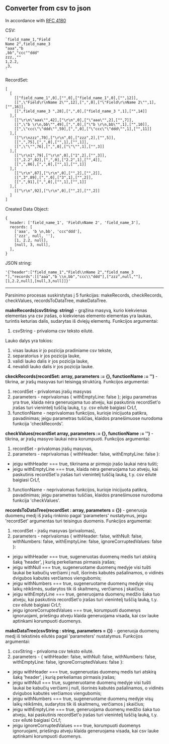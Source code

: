 ## Converter from csv to json 
In accordance with [RFC 4180](https://tools.ietf.org/html/rfc4180)

CSV:

~~~
`field_name_1,"Field
Name 2",field_name_3 
"aaa","b 
,bb","ccc""ddd"
zzz,,""
1,2.2,
,3,
`
~~~

RecordSet:

~~~
[
  [
    [["field_name_1",0],["",0],["field_name_1",0],["",12]],
    [[",\"Field\r\nName 2\"",12],[",",0],["\"Field\r\nName 2\"",1],["",16]],
    [[",field_name_3 ",28],[",",0],["field_name_3 ",1],["",14]]
  ],[
    [["\r\n\"aaa\"",42],["\r\n",0],["\"aaa\"",2],["",7]],
    [[",\"b \r\n,bb\"",49],[",",0],["\"b \r\n,bb\"",1],["",10]],
    [[",\"ccc\"\"ddd\"",59],[",",0],["\"ccc\"\"ddd\"",1],["",11]]
  ],[
    [["\r\nzzz",70],["\r\n",0],["zzz",2],["",5]],
    [[",",75],[",",0],["",1],["",1]],
    [[",\"\"",76],[",",0],["\"\"",1],["",3]]
  ],[
    [["\r\n1",79],["\r\n",0],["1",2],["",3]],
    [[",2.2",82],[",",0],["2.2",1],["",4]],
    [[",",86],[",",0],["",1],["",1]]
  ],[
    [["\r\n",87],["\r\n",0],["",2],["",2]],
    [[",3",89],[",",0],["3",1],["",2]],
    [[",",91],[",",0],["",1],["",1]]
  ],[
    [["\r\n",92],["\r\n",0],["",2],["",2]]
  ]
]
~~~

Created Data Object: 

~~~
{
  header: ['field_name_1', 'Field\nName 2', 'field_name_3'],
  records: [
    ['aaa', 'b \n,bb', 'ccc"ddd'],
    ['zzz', null, ''],
    [1, 2.2, null],
    [null, 3, null],
  ],
}
~~~

JSON string:

~~~
'{"header":["field_name_1","Field\\nName 2","field_name_3 "],"records":[["aaa","b \\n,bb","ccc\\"ddd"],["zzz",null,""],[1,2.2,null],[null,3,null]]}'
~~~

----

Parsinimo procesas suskirstytas į 5 funkcijas: makeRecords, checkRecords, checkValues, recordsToDataTree, makeDataTree.

**makeRecords(csvString: string)** - grąžina masyvą, kurio kiekvienas elementas yra csv įrašas, o kiekvienas elemento elementas yra laukas, turintis keturias dalis, sudarytas iš dviejų elementų.
Funkcijos argumentai: 
1. csvString - privaloma csv teksto eilutė.

Lauko dalys yra tokios: 
1. visas laukas ir jo pozicija pradiniame csv tekste, 
2. separatorius ir jos pozicija lauke,
3. validi lauko dalis ir jos pozicija lauke,
4. nevalidi lauko dalis ir jos pozicija lauke.

**ckeckRecords(recordSet: array, parameters := {}, functionName := '')** - tikrina, ar įrašų masyvas turi teisingą struktūrą. 
Funkcijos argumentai: 
1. recordSet - privalomas įrašų masyvas 
2. parameters - neprivalomas { withEmptyLine: false }; jeigu parametras yra true, klaida nėra generuojama tuo atveju, kai paskutinis recordSet'o įrašas turi vienintelį tuščią lauką, t.y. csv eilutė baigiasi CrLf,
3. functionName - neprivalomas funkcijos, kurioje inicijuota patikra, pavadinimas; jeigu parametras tuščias, klaidos pranešimuose nurodoma funkcija 'checkRecords'.  

**checkValues(recordSet array, parameters := {}, functionName := '')** - tikrina, ar įrašų masyvo laukai nėra korumpuoti.
Funkcijos argumentai:
1. recordSet - privalomas įrašų masyvas,
2. parameters - neprivalomas { withHeader: false, withEmptyLine: false }: 
  * jeigu withHeader === true, tikrinama ar pirmojo įrašo laukai nėra tušti; 
  * jeigu withEmptyLine === true, klaida nėra generuojama tuo atveju, kai paskutinis recordSet'o įrašas turi vienintelį tuščią lauką, t.y. csv eilutė baigiasi CrLf,
3. functionName - neprivalomas funkcijos, kurioje inicijuota patikra, pavadinimas; jeigu parametras tuščias, klaidos pranešimuose nurodoma funkcija 'checkValues'.  

**recordsToDataTree(recordSet : array, parameters = {})** - generuoja duomenų medį iš įrašų rinkinio pagal 'parameters' nustatymus, jeigu 'recordSet' argumentas turi teisingus duomenis.
Funkcijos argumentai:
1. recordSet - įrašų masyvas (privalomas),
2. parameters - neprivalomas { withHeader: false, withNull: false, withNumbers: false, withEmptyLine: false, ignoreCorruptedValues: false }:
  * jeigu withHeader === true, sugeneruotas duomenų medis turi atskirą šaką 'header', į kurią perkeliamas pirmasis įrašas;
  * jeigu withNull === true, sugeneruotame duomenų medyje visi tušti laukai be kabučių verčiami į null, išorinės kabutės pašalinamos, o vidinės dvigubos kabutės verčiamos viengubomis;
  * jeigu withNumbers === true, sugeneruotame duomenų medyje visų laikų rėikšmės, sudarytos tik iš skaitmenų, verčiamos į skaičius;
  * jeigu withEmptyLine === true, generuojama duomenų medžio šaka tuo atveju, kai paskutinis recordSet'o įrašas turi vienintelį tuščią lauką, t.y. csv eilutė baigiasi CrLf;
  * jeigu ignoreCorruptedValues === true, korumpuoti duomenys ignoruojami, priešingu atveju klaida generuojama visada, kai csv lauke aptinkami korumpuoti duomenys.

**makeDataTree(csvString : string, parameters = {})** - generuoja duomenų medį iš tekstinės eilutės pagal 'parameters' nustatymus.
Funkcijos argumentai: 
1. csvString - privaloma csv teksto eilutė.
2. parameters - { withHeader: false, withNull: false, withNumbers: false, withEmptyLine: false, ignoreCorruptedValues: false }:
  * jeigu withHeader === true, sugeneruotas duomenų medis turi atskirą šaką 'header', į kurią perkeliamas pirmasis įrašas;
  * jeigu withNull === true, sugeneruotame duomenų medyje visi tušti laukai be kabučių verčiami į null, išorinės kabutės pašalinamos, o vidinės dvigubos kabutės verčiamos viengubomis;
  * jeigu withNumbers === true, sugeneruotame duomenų medyje visų laikų rėikšmės, sudarytos tik iš skaitmenų, verčiamos į skaičius;
  * jeigu withEmptyLine === true, generuojama duomenų medžio šaka tuo atveju, kai paskutinis recordSet'o įrašas turi vienintelį tuščią lauką, t.y. csv eilutė baigiasi CrLf;
  * jeigu ignoreCorruptedValues === true, korumpuoti duomenys ignoruojami, priešingu atveju klaida generuojama visada, kai csv lauke aptinkami korumpuoti duomenys.
